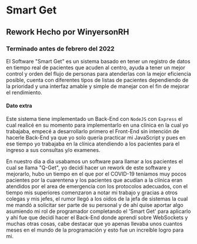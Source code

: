 # Smart Get

## Rework Hecho por WinyersonRH

### Terminado antes de febrero del 2022

El Software "Smart Get" es un sistema basado en tener un registro de datos en tiempo real de pacientes que
acuden al centro, ayuda a tener un mejor control y orden del flujo de personas para atenderlas con la mejor
eficiencia posible, cuenta con diferentes tipos de listas de pacientes dependiendo de la prioridad y una
interfaz amable y simple de manejar con el fin de mejorar el rendimiento.

#### Dato extra

Este sistema tiene implementado un Back-End con `NodeJS` con `Express` el cual realicé en su momento para implementarlo en una clínica en la cual yo trabajaba, empecé a desarrollarlo primero el Front-End sin intención de hacerle Back-End ya que yo solo quería practicar mi JavaScript y pues en ese tiempo yo trabajaba en la clínica atendiendo a los pacientes para el ingreso a sus consultas y/o examenes.

En nuestro dia a dia usabamos un software para llamar a los pacientes el cual se llama "Q-Get", yo decidí hacer un rework de este software y mejorarlo, hubo un tiempo en el que por el COVID-19 teníamos muy pocos pacientes por la cuarentena y los pacientes que acudían a la clínica eran atendidos por el area de emergencia con los protocolos adecuados, con el tiempo mis superiores comenzaron a notar mi trabajo y gracias a otros colegas y mis jefes, el rumor llegó a los oidos de la jefa de sistemas la cual me mandó a solicitar ser parte de su personal y de ahí quise aportar algo asumiendo mi rol de programador completando el 'Smart Get' para aplicarlo y ahí fue que decidí hacer el Back-End donde aprendí sobre WebSockets y muchas otras cosas, cabe destacar que yo apenas llevaba unos cuantos meses en el mundo de la programación y esto fue un increíble logro para mi.
